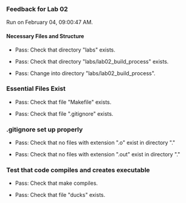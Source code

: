 ### Feedback for Lab 02

Run on February 04, 09:00:47 AM.


#### Necessary Files and Structure

+ Pass: Check that directory "labs" exists.

+ Pass: Check that directory "labs/lab02_build_process" exists.

+ Pass: Change into directory "labs/lab02_build_process".


### Essential Files Exist

+ Pass: Check that file "Makefile" exists.

+ Pass: Check that file ".gitignore" exists.


### .gitignore set up properly

+ Pass: Check that no files with extension ".o" exist in directory "."

+ Pass: Check that no files with extension ".out" exist in directory "."


### Test that code compiles and creates executable

+ Pass: Check that make compiles.



+ Pass: Check that file "ducks" exists.

